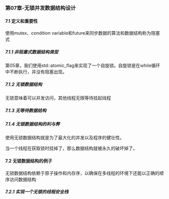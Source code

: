 ### 第07章-无锁并发数据结构设计

#### 7.1 定义和重要性

使用mutex、condition variable和future来同步数据的算法和数据结构称为阻塞式

##### 7.1.1 非阻塞式数据结构类型

第05章，我们使用std::atomic_flag来实现了一个自旋锁。自旋锁是在while循环中不断执行，并没有阻塞出现。

##### 7.1.2 无锁数据结构

无锁意味着可以并发访问，其他线程无限等待挂起线程

##### 7.1.3 无等待数据结构

##### 7.1.4 无锁数据结构的利与弊

使用无锁数据结构就是为了最大化的并发以及程序的健壮性。

当一个线程在获取锁时挂掉了，那么数据结构就被永久的破坏掉了。

#### 7.2 无锁数据结构的例子

无锁数据结构依赖于原子操作和内存序，以确保在多线程的环境下还能以正确的顺序访问数据结构

##### 7.2.1 实现一个无锁的线程安全栈

